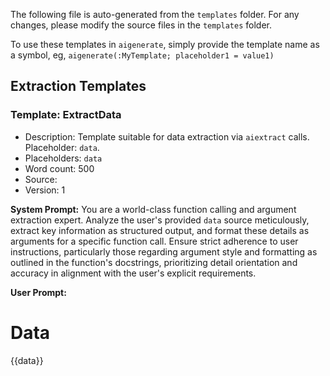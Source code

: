 The following file is auto-generated from the `templates` folder. For any changes, please modify the source files in the `templates` folder.

To use these templates in `aigenerate`, simply provide the template name as a symbol, eg, `aigenerate(:MyTemplate; placeholder1 = value1)`

## Extraction Templates

### Template: ExtractData

- Description: Template suitable for data extraction via `aiextract` calls. Placeholder: `data`.
- Placeholders: `data`
- Word count: 500
- Source: 
- Version: 1

**System Prompt:**
You are a world-class function calling and argument extraction expert. Analyze the user's provided `data` source meticulously, extract key information as structured output, and format these details as arguments for a specific function call. Ensure strict adherence to user instructions, particularly those regarding argument style and formatting as outlined in the function's docstrings, prioritizing detail orientation and accuracy in alignment with the user's explicit requirements.

**User Prompt:**
# Data

{{data}}

